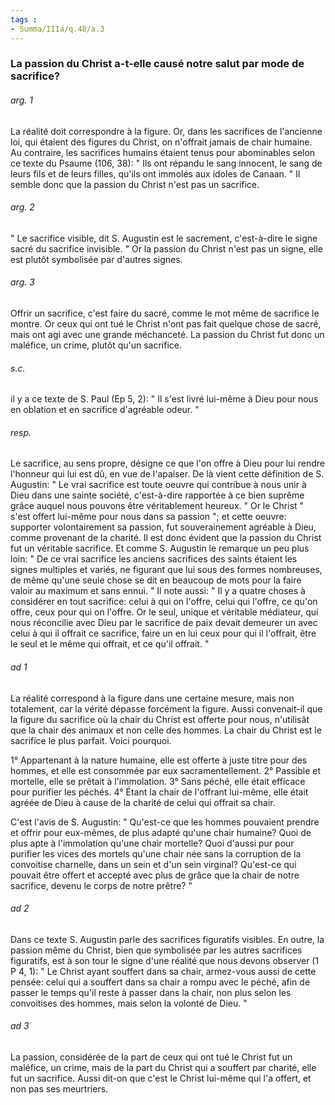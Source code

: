 ```yaml
---
tags : 
- Summa/IIIa/q.48/a.3
---
```


### La passion du Christ a-t-elle causé notre salut par mode de sacrifice?

###### arg. 1
La réalité doit correspondre à la figure. Or, dans les sacrifices de l'ancienne loi, qui étaient des figures du Christ, on n'offrait jamais de chair humaine. Au contraire, les sacrifices humains étaient tenus pour abominables selon ce texte du Psaume (106, 38): " Ils ont répandu le sang innocent, le sang de leurs fils et de leurs filles, qu'ils ont immolés aux idoles de Canaan. " Il semble donc que la passion du Christ n'est pas un sacrifice. 

###### arg. 2
" Le sacrifice visible, dit S. Augustin est le sacrement, c'est-à-dire le signe sacré du sacrifice invisible. " Or la passion du Christ n'est pas un signe, elle est plutôt symbolisée par d'autres signes. 

###### arg. 3
Offrir un sacrifice, c'est faire du sacré, comme le mot même de sacrifice le montre. Or ceux qui ont tué le Christ n'ont pas fait quelque chose de sacré, mais ont agi avec une grande méchanceté. La passion du Christ fut donc un maléfice, un crime, plutôt qu'un sacrifice. 

###### s.c.
il y a ce texte de S. Paul (Ep 5, 2): " Il s'est livré lui-même à Dieu pour nous en oblation et en sacrifice d'agréable odeur. " 

###### resp.
Le sacrifice, au sens propre, désigne ce que l'on offre à Dieu pour lui rendre l'honneur qui lui est dû, en vue de l'apaiser. De là vient cette définition de S. Augustin: " Le vrai sacrifice est toute oeuvre qui contribue à nous unir à Dieu dans une sainte société, c'est-à-dire rapportée à ce bien suprême grâce auquel nous pouvons être véritablement heureux. " Or le Christ " s'est offert lui-même pour nous dans sa passion "; et cette oeuvre: supporter volontairement sa passion, fut souverainement agréable à Dieu, comme provenant de la charité. Il est donc évident que la passion du Christ fut un véritable sacrifice. Et comme S. Augustin le remarque un peu plus loin: " De ce vrai sacrifice les anciens sacrifices des saints étaient les signes multiples et variés, ne figurant que lui sous des formes nombreuses, de même qu'une seule chose se dit en beaucoup de mots pour la faire valoir au maximum et sans ennui. " Il note aussi: " Il y a quatre choses à considérer en tout sacrifice: celui à qui on l'offre, celui qui l'offre, ce qu'on offre, ceux pour qui on l'offre. Or le seul, unique et véritable médiateur, qui nous réconcilie avec Dieu par le sacrifice de paix devait demeurer un avec celui à qui il offrait ce sacrifice, faire un en lui ceux pour qui il l'offrait, être le seul et le même qui offrait, et ce qu'il offrait. " 

###### ad 1
La réalité correspond à la figure dans une certaine mesure, mais non totalement, car la vérité dépasse forcément la figure. Aussi convenait-il que la figure du sacrifice où la chair du Christ est offerte pour nous, n'utilisât que la chair des animaux et non celle des hommes. La chair du Christ est le sacrifice le plus parfait. Voici pourquoi. 

1° Appartenant à la nature humaine, elle est offerte à juste titre pour des hommes, et elle est consommée par eux sacramentellement. 2° Passible et mortelle, elle se prêtait à l'immolation. 3° Sans péché, elle était efficace pour purifier les péchés. 4° Étant la chair de l'offrant lui-même, elle était agréée de Dieu à cause de la charité de celui qui offrait sa chair. 

C'est l'avis de S. Augustin: " Qu'est-ce que les hommes pouvaient prendre et offrir pour eux-mêmes, de plus adapté qu'une chair humaine? Quoi de plus apte à l'immolation qu'une chair mortelle? Quoi d'aussi pur pour purifier les vices des mortels qu'une chair née sans la corruption de la convoitise charnelle, dans un sein et d'un sein virginal? Qu'est-ce qui pouvait être offert et accepté avec plus de grâce que la chair de notre sacrifice, devenu le corps de notre prêtre? " 

###### ad 2
Dans ce texte S. Augustin parle des sacrifices figuratifs visibles. En outre, la passion même du Christ, bien que symbolisée par les autres sacrifices figuratifs, est à son tour le signe d'une réalité que nous devons observer (1 P 4, 1): " Le Christ ayant souffert dans sa chair, armez-vous aussi de cette pensée: celui qui a souffert dans sa chair a rompu avec le péché, afin de passer le temps qu'il reste à passer dans la chair, non plus selon les convoitises des hommes, mais selon la volonté de Dieu. " 

###### ad 3
La passion, considérée de la part de ceux qui ont tué le Christ fut un maléfice, un crime, mais de la part du Christ qui a souffert par charité, elle fut un sacrifice. Aussi dit-on que c'est le Christ lui-même qui l'a offert, et non pas ses meurtriers. 


